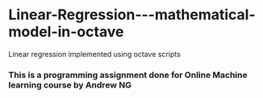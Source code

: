 # Linear-Regression---mathematical-model-in-octave
Linear regression implemented using octave scripts

### This is a programming assignment done for Online Machine learning course by Andrew NG